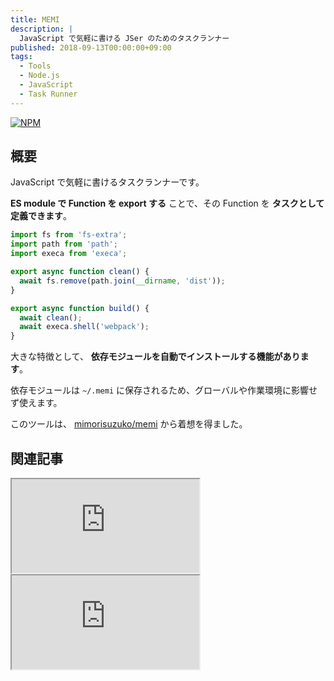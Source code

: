 ```yaml
---
title: MEMI
description: |
  JavaScript で気軽に書ける JSer のためのタスクランナー
published: 2018-09-13T00:00:00+09:00
tags:
  - Tools
  - Node.js
  - JavaScript
  - Task Runner
---
```


[![NPM](https://nodei.co/npm/memi.png?compact=true)](https://www.npmjs.com/package/memi)

## 概要

JavaScript で気軽に書けるタスクランナーです。

**ES module で Function を export する** ことで、その Function を **タスクとして定義できます**。

```js
import fs from 'fs-extra';
import path from 'path';
import execa from 'execa';

export async function clean() {
  await fs.remove(path.join(__dirname, 'dist'));
}

export async function build() {
  await clean();
  await execa.shell('webpack');
}
```

大きな特徴として、 **依存モジュールを自動でインストールする機能があります**。

依存モジュールは `~/.memi` に保存されるため、グローバルや作業環境に影響せず使えます。

このツールは、 [mimorisuzuko/memi](https://github.com/mimorisuzuko/memi) から着想を得ました。

## 関連記事

<iframe data-aspect="none" height="150" src="https://hatenablog-parts.com/embed?url=https://qiita.com/3846masa/items/af06b39a538ba1d55c73"></iframe>

<iframe data-aspect="none" height="150" src="https://hatenablog-parts.com/embed?url=https://medium.com/@3846masa/memi-a-smart-task-runner-for-jser-de97df75607f"></iframe>
